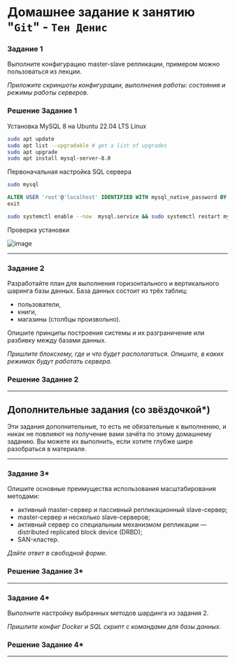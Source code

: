 # Домашнее задание к занятию "`Git`" - `Тен Денис`

### Задание 1

Выполните конфигурацию master-slave репликации, примером можно пользоваться из лекции.

*Приложите скриншоты конфигурации, выполнения работы: состояния и режимы работы серверов.*

### Решение Задание 1

Установка MySQL 8 на Ubuntu 22.04 LTS Linux

```bash
sudo apt update
sudo apt list --upgradable # get a list of upgrades
sudo apt upgrade
sudo apt install mysql-server-8.0
```
Первоначальная настройка SQL сервера

```bash
sudo mysql
```
```sql
ALTER USER 'root'@'localhost' IDENTIFIED WITH mysql_native_password BY 'My7Pass@Word_9_8A_zE';
exit
```
```bash
sudo systemctl enable --now  mysql.service && sudo systemctl restart mysql.service && sudo  systemctl status mysql.service
```
Проверка установки

![image](https://github.com/killakazzak/12-06-sdb-hw/assets/32342205/6670bd39-f75b-4b0a-9261-544a69e1e4ac)



---

### Задание 2

Разработайте план для выполнения горизонтального и вертикального шаринга базы данных. База данных состоит из трёх таблиц: 

- пользователи, 
- книги, 
- магазины (столбцы произвольно). 

Опишите принципы построения системы и их разграничение или разбивку между базами данных.

*Пришлите блоксхему, где и что будет располагаться. Опишите, в каких режимах будут работать сервера.* 

### Решение Задание 2

---

## Дополнительные задания (со звёздочкой*)
Эти задания дополнительные, то есть не обязательные к выполнению, и никак не повлияют на получение вами зачёта по этому домашнему заданию. Вы можете их выполнить, если хотите глубже шире разобраться в материале.

---

### Задание 3* 

Опишите основные преимущества использования масштабирования методами:

- активный master-сервер и пассивный репликационный slave-сервер; 
- master-сервер и несколько slave-серверов;
- активный сервер со специальным механизмом репликации — distributed replicated block device (DRBD);
- SAN-кластер.

*Дайте ответ в свободной форме.*

### Решение Задание 3* 

---

### Задание 4*

Выполните настройку выбранных методов шардинга из задания 2.

*Пришлите конфиг Docker и SQL скрипт с командами для базы данных*.

### Решение Задание 4*

---

